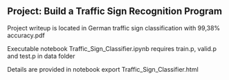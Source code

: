 ## Project: Build a Traffic Sign Recognition Program

Project writeup is located in German traffic sign classification with 99,38% accuracy.pdf

Executable notebook Traffic_Sign_Classifier.ipynb requires train.p, valid.p and test.p in data folder

Details are provided in notebook export Traffic_Sign_Classifier.html
